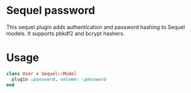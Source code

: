 # Sequel password

This sequel plugin adds authentication and password hashing to Sequel models.
It supports pbkdf2 and bcrypt hashers.

# Usage

```ruby
class User < Sequel::Model
  plugin :password, column: :password
end
```
